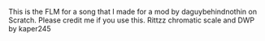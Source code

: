 This is the FLM for a song that I made for a mod by daguybehindnothin on Scratch.
Please credit me if you use this.
Rittzz chromatic scale and DWP by kaper245
